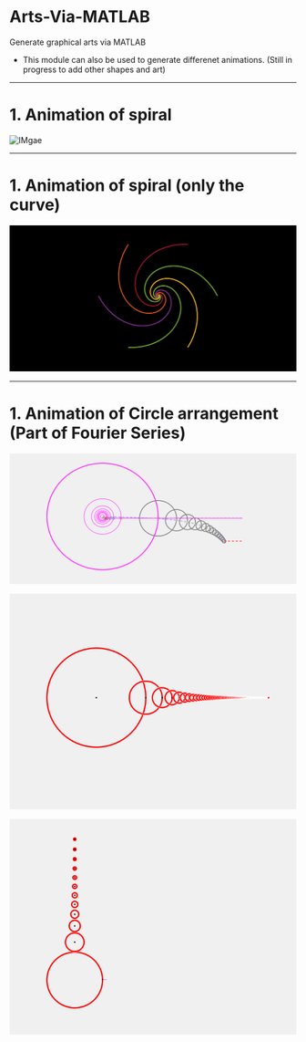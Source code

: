 # Arts-Via-MATLAB
Generate graphical arts via MATLAB
* This module can also be used to generate differenet animations. (Still in progress to add other shapes and art)
<!-- blank line -->
----
# 1. Animation of spiral
![IMgae](/Images/spiral-1.gif)

<!-- blank line -->
----
# 1. Animation of spiral (only the curve)
![IMgae](/Images/spiral-1-2-3-4-5-6-7-8.gif)

<!-- blank line -->
----
# 1. Animation of Circle arrangement (Part of Fourier Series)
![IMgae](/Images/sos.gif)

<!-- blank line -->
![IMgae](/Images/Finalized.gif)

<!-- blank line -->
![IMgae](/Images/stacked_idea.gif)
